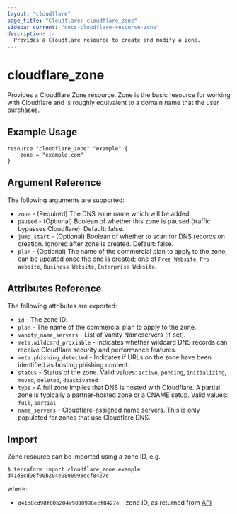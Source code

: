 ```yaml
---
layout: "cloudflare"
page_title: "Cloudflare: cloudflare_zone"
sidebar_current: "docs-cloudflare-resource-zone"
description: |-
  Provides a Cloudflare resource to create and modify a zone.
---
```


# cloudflare_zone

Provides a Cloudflare Zone resource. Zone is the basic resource for working with Cloudflare and is roughly equivalent to a domain name that the user purchases.

## Example Usage

```hcl
resource "cloudflare_zone" "example" {
    zone = "example.com"
}
```

## Argument Reference

The following arguments are supported:

* `zone` - (Required) The DNS zone name which will be added.
* `paused` - (Optional) Boolean of whether this zone is paused (traffic bypasses Cloudflare). Default: false.
* `jump_start` - (Optional) Boolean of whether to scan for DNS records on creation. Ignored after zone is created. Default: false.
* `plan` - (Optional) The name of the commercial plan to apply to the zone, can be updated once the one is created; one of `Free Website`, `Pro Website`, `Business Website`, `Enterprise Website`. 

## Attributes Reference

The following attributes are exported:

* `id` - The zone ID.
* `plan` - The name of the commercial plan to apply to the zone.
* `vanity_name_servers` - List of Vanity Nameservers (if set).
* `meta.wildcard_proxiable` - Indicates whether wildcard DNS records can receive Cloudflare security and performance features.
* `meta.phishing_detected` - Indicates if URLs on the zone have been identified as hosting phishing content.
* `status` - Status of the zone. Valid values: `active`, `pending`, `initializing`, `moved`, `deleted`, `deactivated`
* `type` - A full zone implies that DNS is hosted with Cloudflare. A partial zone is typically a partner-hosted zone or a CNAME setup. Valid values: `full`, `partial`
* `name_servers` - Cloudflare-assigned name servers. This is only populated for zones that use Cloudflare DNS.

## Import

Zone resource can be imported using a zone ID, e.g.

```
$ terraform import cloudflare_zone.example d41d8cd98f00b204e9800998ecf8427e
```

where:

* `d41d8cd98f00b204e9800998ecf8427e` - zone ID, as returned from [API](https://api.cloudflare.com/#zone-list-zones)
